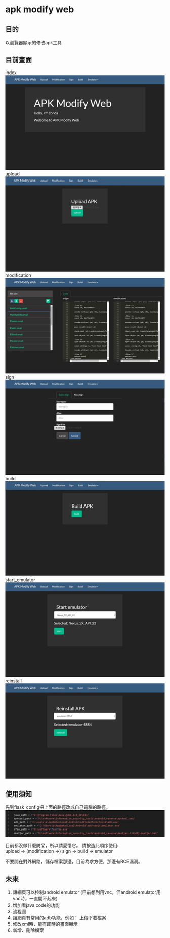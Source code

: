 # apk modify web

## 目的
以瀏覽器顯示的修改apk工具  

## 目前畫面
index  
![picture](picture/index.JPG)  
upload  
![picture](picture/upload.JPG)  
modification
![picture](picture/modification.JPG)    
sign  
![picture](picture/sign.JPG)  
build  
![picture](picture/build.JPG)  
start_emulator  
![picture](picture/emulator.JPG)  
reinstall  
![picture](picture/reinstall.JPG)  

## 使用須知
先到flask_config把上面的路徑改成自己電腦的路徑。  
![picture](picture/flask_config.JPG)  

目前都沒做什麼防呆，所以請愛惜它。
請按造此順序使用:  
upload -> (modification ->) sign -> build -> emulator  

不要開在對外網路，儲存檔案那邊，目前為求方便，那邊有RCE漏洞。  

## 未來
1. 讓網頁可以控制android emulator (目前想到用vnc，但android emulator用vnc時，一直開不起來)  
2. 增加看java code的功能  
3. 流程圖  
4. 讓網頁有常用的adb功能，例如： 上傳下載檔案  
5. 修改xml時，能有即時的畫面顯示  
6. 新增、刪除檔案  